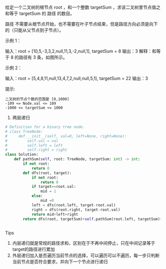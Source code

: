 给定一个二叉树的根节点 root ，和一个整数 targetSum ，求该二叉树里节点值之和等于 targetSum 的 路径 的数目。

路径 不需要从根节点开始，也不需要在叶子节点结束，但是路径方向必须是向下的（只能从父节点到子节点）。

 

示例 1：

输入：root = [10,5,-3,3,2,null,11,3,-2,null,1], targetSum = 8
输出：3
解释：和等于 8 的路径有 3 条，如图所示。

示例 2：

输入：root = [5,4,8,11,null,13,4,7,2,null,null,5,1], targetSum = 22
输出：3

 

提示:

    二叉树的节点个数的范围是 [0,1000]
    -109 <= Node.val <= 109 
    -1000 <= targetSum <= 1000



1. 两层递归

```python
# Definition for a binary tree node.
# class TreeNode:
#     def __init__(self, val=0, left=None, right=None):
#         self.val = val
#         self.left = left
#         self.right = right
class Solution:
    def pathSum(self, root: TreeNode, targetSum: int) -> int:
        if not root:
            return 0 
        def dfs(root, target):
            if not root:
                return 0
            if target==root.val:
                mid = 1
            else:
                mid =0
            left = dfs(root.left, target-root.val)
            right = dfs(root.right, target-root.val)
            return mid+left+right 
        return dfs(root, targetSum)+self.pathSum(root.left, targetSum)+ self.pathSum(root.right, targetSum)
        
```



Tips

1. 内层递归就是常规的路径求和，区别在于不再中间停止，只在中间记录等于target的路径进行累加
2. 外层递归加入是否遍历当前节点的选择，可以遍历可以不遍历，每一步只判断当前节点是否符合要求，并向下一个节点进行递归

